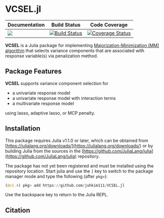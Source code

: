 # VCSEL.jl

| **Documentation** | **Build Status** | **Code Coverage**  |
|-------------------|------------------|--------------------|
| [![](https://img.shields.io/badge/docs-stable-blue.svg)](https://juhkim111.github.io/VCSEL.jl/dev)  | [![Build Status](https://travis-ci.org/juhkim111/VCSEL.jl.svg?branch=master)](https://travis-ci.org/juhkim111/VCSEL.jl) | [![Coverage Status](https://coveralls.io/repos/github/juhkim111/VCSEL.jl/badge.svg?branch=master)](https://coveralls.io/juhkim111/VCSEL.jl?branch=master)  

**VCSEL** is a Julia package for implementing [Majorization-Minimization (MM) algorithm](https://en.wikipedia.org/wiki/MM_algorithm) that selects variance components that are associated with response variable(s) via penalization method. 

## Package Features 

**VCSEL** supports variance component selection for

* a univariate response model 
* a univariate response model with interaction terms 
* a multivariate response model 

using lasso, adaptive lasso, or MCP penalty.  

## Installation 

This package requires Julia v1.1.0 or later, which can be obtained from
[https://julialang.org/downloads/](https://julialang.org/downloads/) or by building Julia from the sources in the
[https://github.com/JuliaLang/julia](https://github.com/JuliaLang/julia) repository.

The package has not yet been registered and must be installed using the repository location.
Start julia and use the `]` key to switch to the package manager mode and type the following (after `pkg>`):

```julia
(@v1.4) pkg> add https://github.com/juhkim111/VCSEL.jl
```

Use the backspace key to return to the Julia REPL.

## Citation 

